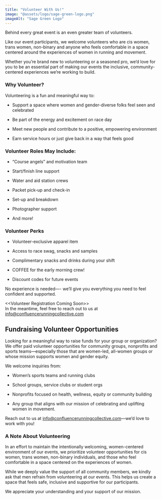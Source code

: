 ```yaml
---
title: "Volunteer With Us!"
image: "@assets/logo/sage-green-logo.png"
imageAlt: "Sage Green Logo"
---
```

Behind every great event is an even greater team of volunteers.

Like our event participants, we welcome volunteers who are cis women, trans women, non-binary and anyone who feels comfortable in a space centered around the experiences of women in running and movement.

Whether you’re brand new to volunteering or a seasoned pro, we’d love for you to be an essential part of making our events the inclusive, community-centered experiences we’re working to build.

### **Why Volunteer?**

Volunteering is a fun and meaningful way to:

* Support a space where women and gender-diverse folks feel seen and celebrated

* Be part of the energy and excitement on race day

* Meet new people and contribute to a positive, empowering environment

* Earn service hours or just give back in a way that feels good

### **Volunteer Roles May Include:**

* “Course angels” and motivation team

* Start/finish line support

* Water and aid station crews

* Packet pick-up and check-in

* Set-up and breakdown

* Photographer support   
* And more\!

### **Volunteer Perks**

* Volunteer-exclusive apparel item

* Access to race swag, snacks and samples

* Complimentary snacks and drinks during your shift

* COFFEE for the early morning crew\!

* Discount codes for future events

No experience is needed—- we’ll give you everything you need to feel confident and supported. 

\<\<Volunteer Registration Coming Soon\>\>  
In the meantime, feel free to reach out to us at info@confluencerunningcollective.com

## **Fundraising Volunteer Opportunities**

Looking for a meaningful way to raise funds for your group or organization? We offer paid volunteer opportunities for community groups, nonprofits and sports teams—especially those that are women-led, all-women groups or whose mission supports women and gender equity.

We welcome inquiries from:

* Women’s sports teams and running clubs

* School groups, service clubs or student orgs

* Nonprofits focused on health, wellness, equity or community building

* Any group that aligns with our mission of celebrating and uplifting women in movement.

Reach out to us at [info@confluencerunningcollective.com](mailto:info@confluencerunningcollective.com)—we’d love to work with you\!

### **A Note About Volunteering**

In an effort to maintain the intentionally welcoming, women-centered environment of our events, we prioritize volunteer opportunities for cis women, trans women, non-binary individuals, and those who feel comfortable in a space centered on the experiences of women.

While we deeply value the support of all community members, we kindly ask that men refrain from volunteering at our events. This helps us create a space that feels safe, inclusive and supportive for our participants.

We appreciate your understanding and your support of our mission.